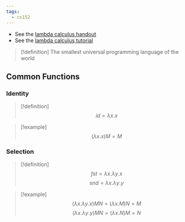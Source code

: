 ```yaml
---
tags:
  - cs152
---
```

- See the [lambda calculus handout](Attachments/Lambda%20Calculus%20Handout.pdf)
- See the [lambda calculus tutorial](Attachments/Lambda%20Calculus%20Tutorial.pdf) 

>[!definition]
>The smallest universal programming language of the world
## Common Functions
### Identity
>[!definition]
>$$id=\lambda x.x$$

>[!example]
>$$(\lambda x.x)M=M$$
### Selection
>[!definition]
>$$fst=\lambda x.\lambda y.x$$
>$$snd=\lambda x.\lambda y.y$$

>[!example]
>$$(\lambda x.\lambda y.x)MN=(\lambda x.M)N=M$$
>$$(\lambda x.\lambda y.y)MN=(\lambda x.N)M=N$$





